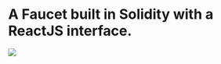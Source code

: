 # A Faucet built in Solidity with a ReactJS interface.

<img src='../../images/turin-eth-screen' />
